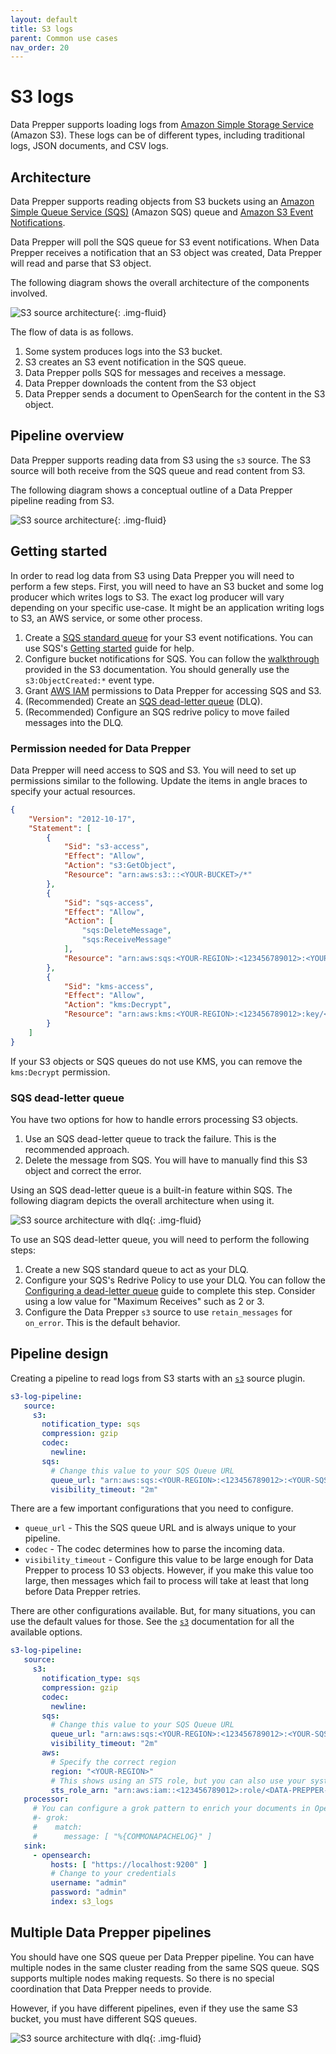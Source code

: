 ```yaml
---
layout: default
title: S3 logs
parent: Common use cases
nav_order: 20
---
```


# S3 logs

Data Prepper supports loading logs from [Amazon Simple Storage Service](https://aws.amazon.com/s3/) (Amazon S3). 
These logs can be of different types, including traditional logs, JSON documents, and CSV logs.

## Architecture

Data Prepper supports reading objects from S3 buckets using an [Amazon Simple Queue Service (SQS)](https://aws.amazon.com/sqs/) 
(Amazon SQS) queue and [Amazon S3 Event Notifications](https://docs.aws.amazon.com/AmazonS3/latest/userguide/NotificationHowTo.html).

Data Prepper will poll the SQS queue for S3 event notifications.
When Data Prepper receives a notification that an S3 object was created, Data Prepper will read and parse that S3 object.

The following diagram shows the overall architecture of the components involved.

<img src="{{site.url}}{{site.baseurl}}/images/data-prepper/s3-source/s3-architecture.jpg" alt="S3 source architecture">{: .img-fluid}

The flow of data is as follows.

1. Some system produces logs into the S3 bucket.
2. S3 creates an S3 event notification in the SQS queue.
3. Data Prepper polls SQS for messages and receives a message.
4. Data Prepper downloads the content from the S3 object
5. Data Prepper sends a document to OpenSearch for the content in the S3 object.


## Pipeline overview

Data Prepper supports reading data from S3 using the `s3` source.
The S3 source will both receive from the SQS queue and read content from S3.

The following diagram shows a conceptual outline of a Data Prepper pipeline reading from S3.

<img src="{{site.url}}{{site.baseurl}}/images/data-prepper/s3-source/s3-pipeline.jpg" alt="S3 source architecture">{: .img-fluid}

## Getting started

In order to read log data from S3 using Data Prepper you will need to perform a few steps.
First, you will need to have an S3 bucket and some log producer which writes logs to S3.
The exact log producer will vary depending on your specific use-case.
It might be an application writing logs to S3, an AWS service, or some other process.

1. Create a [SQS standard queue](https://docs.aws.amazon.com/AWSSimpleQueueService/latest/SQSDeveloperGuide/standard-queues.html) for your S3 event notifications. You can use SQS's [Getting started](https://docs.aws.amazon.com/AWSSimpleQueueService/latest/SQSDeveloperGuide/step-create-queue.html) guide for help.
2. Configure bucket notifications for SQS. You can follow the [walkthrough](https://docs.aws.amazon.com/AmazonS3/latest/userguide/ways-to-add-notification-config-to-bucket.html) provided in the S3 documentation. You should generally use the `s3:ObjectCreated:*` event type.
3. Grant [AWS IAM](https://docs.aws.amazon.com/IAM/latest/UserGuide/introduction.html) permissions to Data Prepper for accessing SQS and S3.
4. (Recommended) Create an [SQS dead-letter queue](https://docs.aws.amazon.com/AWSSimpleQueueService/latest/SQSDeveloperGuide/sqs-dead-letter-queues.html) (DLQ).
5. (Recommended) Configure an SQS redrive policy to move failed messages into the DLQ.

### Permission needed for Data Prepper

Data Prepper will need access to SQS and S3.
You will need to set up permissions similar to the following.
Update the items in angle braces to specify your actual resources.

```json
{
    "Version": "2012-10-17",
    "Statement": [
        {
            "Sid": "s3-access",
            "Effect": "Allow",
            "Action": "s3:GetObject",
            "Resource": "arn:aws:s3:::<YOUR-BUCKET>/*"
        },
        {
            "Sid": "sqs-access",
            "Effect": "Allow",
            "Action": [
                "sqs:DeleteMessage",
                "sqs:ReceiveMessage"
            ],
            "Resource": "arn:aws:sqs:<YOUR-REGION>:<123456789012>:<YOUR-SQS-QUEUE>"
        },
        {
            "Sid": "kms-access",
            "Effect": "Allow",
            "Action": "kms:Decrypt",
            "Resource": "arn:aws:kms:<YOUR-REGION>:<123456789012>:key/<YOUR-KMS-KEY>"
        }
    ]
}
```

If your S3 objects or SQS queues do not use KMS, you can remove the `kms:Decrypt` permission.

### SQS dead-letter queue

You have two options for how to handle errors processing S3 objects.

1. Use an SQS dead-letter queue to track the failure. This is the recommended approach.
2. Delete the message from SQS. You will have to manually find this S3 object and correct the error.

Using an SQS dead-letter queue is a built-in feature within SQS. 
The following diagram depicts the overall architecture when using it.

<img src="{{site.url}}{{site.baseurl}}/images/data-prepper/s3-source/s3-architecture-dlq.jpg" alt="S3 source architecture with dlq">{: .img-fluid}

To use an SQS dead-letter queue, you will need to perform the following steps:

1. Create a new SQS standard queue to act as your DLQ.
2. Configure your SQS's Redrive Policy to use your DLQ. You can follow the [Configuring a dead-letter queue](https://docs.aws.amazon.com/AWSSimpleQueueService/latest/SQSDeveloperGuide/sqs-configure-dead-letter-queue.html) guide to complete this step. Consider using a low value for "Maximum Receives" such as 2 or 3.
3. Configure the Data Prepper `s3` source to use `retain_messages` for `on_error`. This is the default behavior.

## Pipeline design

Creating a pipeline to read logs from S3 starts with an [`s3`]({{site.url}}{{site.baseurl}}/data-prepper/pipelines/configuration/sources/s3/) source plugin.

```yaml
s3-log-pipeline:
   source:
     s3:
       notification_type: sqs
       compression: gzip
       codec:
         newline:
       sqs:
         # Change this value to your SQS Queue URL
         queue_url: "arn:aws:sqs:<YOUR-REGION>:<123456789012>:<YOUR-SQS-QUEUE>"
         visibility_timeout: "2m"
```

There are a few important configurations that you need to configure.

* `queue_url` - This the SQS queue URL and is always unique to your pipeline.
* `codec` - The codec determines how to parse the incoming data.
* `visibility_timeout` - Configure this value to be large enough for Data Prepper to process 10 S3 objects. However, if you make this value too large, then messages which fail to process will take at least that long before Data Prepper retries.

There are other configurations available. 
But, for many situations, you can use the default values for those.
See the [`s3`]({{site.url}}{{site.baseurl}}/data-prepper/pipelines/configuration/sources/s3/) documentation for all the available options.

```yaml
s3-log-pipeline:
   source:
     s3:
       notification_type: sqs
       compression: gzip
       codec:
         newline:
       sqs:
         # Change this value to your SQS Queue URL
         queue_url: "arn:aws:sqs:<YOUR-REGION>:<123456789012>:<YOUR-SQS-QUEUE>"
         visibility_timeout: "2m"
       aws:
         # Specify the correct region
         region: "<YOUR-REGION>"
         # This shows using an STS role, but you can also use your system's default permissions.
         sts_role_arn: "arn:aws:iam::<123456789012>:role/<DATA-PREPPER-ROLE>"
   processor:
     # You can configure a grok pattern to enrich your documents in OpenSearch.
     #- grok:
     #    match:
     #      message: [ "%{COMMONAPACHELOG}" ]
   sink:
     - opensearch:
         hosts: [ "https://localhost:9200" ]
         # Change to your credentials
         username: "admin"
         password: "admin"
         index: s3_logs
```

## Multiple Data Prepper pipelines

You should have one SQS queue per Data Prepper pipeline. 
You can have multiple nodes in the same cluster reading from the same SQS queue. 
SQS supports multiple nodes making requests.
So there is no special coordination that Data Prepper needs to provide.

However, if you have different pipelines, even if they use the same S3 bucket, you must have different SQS queues.

<img src="{{site.url}}{{site.baseurl}}/images/data-prepper/s3-source/s3-architecture-multiple-sqs.jpg" alt="S3 source architecture with dlq">{: .img-fluid}



